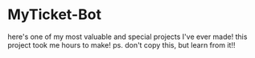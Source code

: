 # MyTicket-Bot
here's one of my most valuable and special projects I've ever made! this project took me hours to make! ps. don't copy this, but learn from it!!
